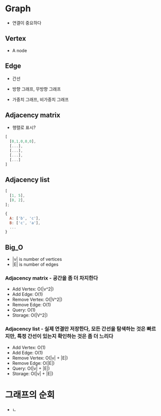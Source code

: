 # Graph

- 연결이 중요하다

## Vertex

- A node

## Edge

- 간선

- 방향 그래프, 무방향 그래프
- 가중치 그래프, 비가중치 그래프

## Adjacency matrix

- 행렬로 표시?

```javascript
[
  [0,1,0,0,0],
  [...],
  [...],
  [...],
  [...]
]
```

## Adjacency list

```javascript
[
  [1, 5],
  [0, 2],
];

{
  A: ['b', 'c'],
  B: ['c', 'a'],
  ...
}
```

## Big_O

- |v| is number of vertices
- |E| is number of edges

### Adjacency matrix - 공간을 좀 더 차지한다

- Add Vertex: O(|v^2|)
- Add Edge: O(1)
- Remove Vertex: O(|V^2|)
- Remove Edge: O(1)
- Query: O(1)
- Storage: O(|V^2|)

### Adjacency list - 실제 연결만 저장한다, 모든 간선을 탐색하는 것은 빠르지만, 특정 간선이 있는지 확인하는 것은 좀 더 느리다

- Add Vertex: O(1)
- Add Edge: O(1)
- Remove Vertex: O(|v| + |E|)
- Remove Edge: O(|E|)
- Query: O(|v| + |E|)
- Storage: O(|v| + |E|)

# 그래프의 순회

- ㄴ
